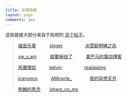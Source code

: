 ```yaml
---
title: 友情链接
layout: page
comments: yes
---
```


这些链接大部分来自于贴吧的 [这个帖子](http://tieba.baidu.com/p/2781197055)。

> [福音乐章](http://fyyz.me/)　　　[sloger](http://sloger.info/)　　　　　[冰雪聪明琳之风](http://www.icenowy.tk/)
> 
>  [xw_y_am](http://xwyam.info/)　　　[就要掉线了](http://danknest.org)　　　[某巴马的第四博客](http://Blog.tspb.info)
> 
>  [恶魔僧侣](http://woodelf.org/)　　　[kelvin](http://www.kelvinblog.tk/)　　　　　[realasking](http://realasking.github.io)
> 
>  [icanoncn](http://ps314.com)　　　[AMiracle_](http://itpri.me/)　　　　[我的异想天开](http://www.myfreax.com/)
> 
>  [荆棘的思念](http://bramblex.pw/)　　[ishare_cn_ms](http://binyuj.tk/)
